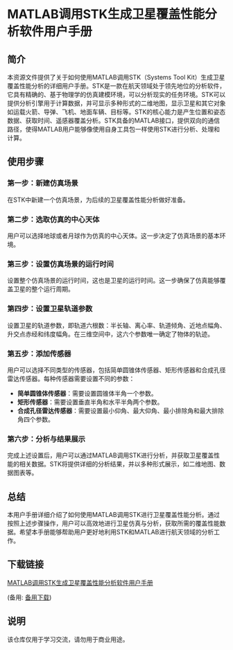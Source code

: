 # MATLAB调用STK生成卫星覆盖性能分析软件用户手册

## 简介

本资源文件提供了关于如何使用MATLAB调用STK（Systems Tool Kit）生成卫星覆盖性能分析的详细用户手册。STK是一款在航天领域处于领先地位的分析软件，它具有精确的、基于物理学的仿真建模环境，可以分析现实的任务环境。STK可以提供分析引擎用于计算数据，并可显示多种形式的二维地图，显示卫星和其它对象如运载火箭、导弹、飞机、地面车辆、目标等。STK的核心能力是产生位置和姿态数据、获取时间、遥感器覆盖分析。STK具备的MATLAB接口，提供双向的通信路径，使得MATLAB用户能够像使用自身工具包一样使用STK进行分析、处理和计算。

## 使用步骤

### 第一步：新建仿真场景

在STK中新建一个仿真场景，为后续的卫星覆盖性能分析做好准备。

### 第二步：选取仿真的中心天体

用户可以选择地球或者月球作为仿真的中心天体。这一步决定了仿真场景的基本环境。

### 第三步：设置仿真场景的运行时间

设置整个仿真场景的运行时间，这也是卫星的运行时间。这一步确保了仿真能够覆盖卫星的整个运行周期。

### 第四步：设置卫星轨道参数

设置卫星的轨道参数，即轨道六根数：半长轴、离心率、轨道倾角、近地点幅角、升交点赤经和纬度幅角。在三维空间中，这六个参数唯一确定了物体的轨迹。

### 第五步：添加传感器

用户可以选择不同类型的传感器，包括简单圆锥体传感器、矩形传感器和合成孔径雷达传感器。每种传感器需要设置不同的参数：

- **简单圆锥体传感器**：需要设置圆锥体半角一个参数。
- **矩形传感器**：需要设置垂直半角和水平半角两个参数。
- **合成孔径雷达传感器**：需要设置最小仰角、最大仰角、最小排除角和最大排除角四个参数。

### 第六步：分析与结果展示

完成上述设置后，用户可以通过MATLAB调用STK进行分析，并获取卫星覆盖性能的相关数据。STK将提供详细的分析结果，并以多种形式展示，如二维地图、数据图表等。

## 总结

本用户手册详细介绍了如何使用MATLAB调用STK进行卫星覆盖性能分析。通过按照上述步骤操作，用户可以高效地进行卫星仿真与分析，获取所需的覆盖性能数据。希望本手册能够帮助用户更好地利用STK和MATLAB进行航天领域的分析工作。

## 下载链接
[MATLAB调用STK生成卫星覆盖性能分析软件用户手册](https://pan.quark.cn/s/64aa6010f7dc) 

(备用: [备用下载](https://pan.baidu.com/s/1D2vTtN68sqMfeHvhHD1CiA?pwd=1234))

## 说明

该仓库仅用于学习交流，请勿用于商业用途。
